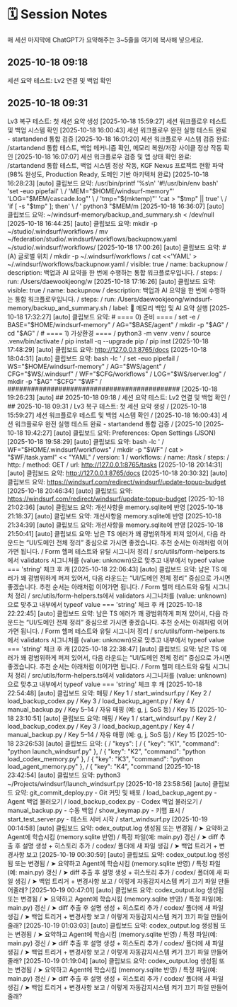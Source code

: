 # 🗓 Session Notes
매 세션 마지막에 ChatGPT가 요약해주는 3~5줄을 여기에 복사해 넣으세요.



## 2025-10-18 09:18
세션 요약 테스트: Lv2 연결 및 백업 확인


## 2025-10-18 09:31
Lv3 복구 테스트: 첫 세션 요약 생성
[2025-10-18 15:59:27] 세션 워크플로우 테스트 및 백업 시스템 확인
[2025-10-18 16:00:43] 세션 워크플로우 완전 실행 테스트 완료 - startandend 통합 검증
[2025-10-18 16:01:20] 세션 워크플로우 시스템 검증 완료: /startandend 통합 테스트, 백업 메커니즘 확인, 메모리 복원/저장 사이클 정상 작동 확인
[2025-10-18 16:07:07] 세션 워크플로우 검증 및 앱 상태 확인 완료: /startandend 통합 테스트, 백업 시스템 정상 작동, KGF Nexus 프로젝트 현황 파악 (98% 완성도, Production Ready, 도메인 기반 아키텍처 완료)
[2025-10-18 16:28:23] [auto] 클립보드 요약: /usr/bin/printf '%s\n' '#!/usr/bin/env bash' 'set -euo pipefail' \ / 'MEM="$HOME/windsurf-memory"' 'LOG="$MEM/cascade.log"' \ / 'tmp="$(mktemp)"' 'cat > "$tmp" || true' \ / 'if [ -s "$tmp" ]; then' \ / '  python3 "$MEM/m
[2025-10-18 16:36:07] [auto] 클립보드 요약: ~/windsurf-memory/backup_and_summary.sh < /dev/null
[2025-10-18 16:44:25] [auto] 클립보드 요약: mkdir -p ~/studio/.windsurf/workflows / mv ~/federation/studio/.windsurf/workflows/backupnow.yaml ~/studio/.windsurf/workflows/
[2025-10-18 17:00:26] [auto] 클립보드 요약: # (A) 글로벌 위치 / mkdir -p ~/.windsurf/workflows / cat <<'YAML' > ~/.windsurf/workflows/backupnow.yaml / visible: true / name: backupnow / description: 백업과 AI 요약을 한 번에 수행하는 통합 워크플로우입니다. / steps: / run: /Users/daewookjeong/w
[2025-10-18 17:16:26] [auto] 클립보드 요약: visible: true / name: backupnow / description: 백업과 AI 요약을 한 번에 수행하는 통합 워크플로우입니다. / steps: / run: /Users/daewookjeong/windsurf-memory/backup_and_summary.sh / label: 🧠 메모리 백업 및 AI 요약 실행
[2025-10-18 17:32:27] [auto] 클립보드 요약: # ==== 0) 준비 ==== / set -e / BASE="$HOME/windsurf-memory" / AG="$BASE/agent" / mkdir -p "$AG" / cd "$AG" / # ==== 1) 가상환경 ==== / python3 -m venv .venv / source .venv/bin/activate / pip install -q --upgrade pip / pip inst
[2025-10-18 17:48:29] [auto] 클립보드 요약: http://127.0.0.1:8765/docs
[2025-10-18 18:04:31] [auto] 클립보드 요약: bash -lc ' / set -euo pipefail / WS="$HOME/windsurf-memory" / AG="$WS/agent" / CFG="$WS/.windsurf" / WF="$CFG/workflows" / LOG="$WS/server.log" / mkdir -p "$AG" "$CFG" "$WF" / ############################################
[2025-10-18 19:26:23] [auto] ## 2025-10-18 09:18 / 세션 요약 테스트: Lv2 연결 및 백업 확인 / ## 2025-10-18 09:31 / Lv3 복구 테스트: 첫 세션 요약 생성 / [2025-10-18 15:59:27] 세션 워크플로우 테스트 및 백업 시스템 확인 / [2025-10-18 16:00:43] 세션 워크플로우 완전 실행 테스트 완료 - startandend 통합 검증 / [2025-10
[2025-10-18 19:42:27] [auto] 클립보드 요약: Preferences: Open Settings (JSON)
[2025-10-18 19:58:29] [auto] 클립보드 요약: bash -lc ' / WF="$HOME/.windsurf/workflows" / mkdir -p "$WF" / cat > "$WF/task.yaml" << "YAML" / version: 1 / workflows: / name: /task / steps: / http: / method: GET / url: http://127.0.0.1:8765/tasks
[2025-10-18 20:14:31] [auto] 클립보드 요약: http://127.0.0.1:8765/docs
[2025-10-18 20:30:32] [auto] 클립보드 요약: https://windsurf.com/redirect/windsurf/update-topup-budget
[2025-10-18 20:46:34] [auto] 클립보드 요약: https://windsurf.com/redirect/windsurf/update-topup-budget
[2025-10-18 21:02:36] [auto] 클립보드 요약: 개선사항을 memory.sqlite에 반영
[2025-10-18 21:18:37] [auto] 클립보드 요약: 개선사항을 memory.sqlite에 반영
[2025-10-18 21:34:39] [auto] 클립보드 요약: 개선사항을 memory.sqlite에 반영
[2025-10-18 21:50:41] [auto] 클립보드 요약: 남은 TS 에러가 꽤 광범위하게 퍼져 있어서, 다음 라운드는 “UI/도메인 전체 정리” 중심으로 가시면 좋겠습니다. 추천 순서는 아래처럼 이어가면 됩니다. / Form 헬퍼 테스트와 유틸 시그니처 정리 / src/utils/form-helpers.ts에서 validators 시그니처를 (value: unknown)으로 맞추고 내부에서 typeof value === 'string' 체크 후 캐
[2025-10-18 22:06:43] [auto] 클립보드 요약: 남은 TS 에러가 꽤 광범위하게 퍼져 있어서, 다음 라운드는 “UI/도메인 전체 정리” 중심으로 가시면 좋겠습니다. 추천 순서는 아래처럼 이어가면 됩니다. / Form 헬퍼 테스트와 유틸 시그니처 정리 / src/utils/form-helpers.ts에서 validators 시그니처를 (value: unknown)으로 맞추고 내부에서 typeof value === 'string' 체크 후 캐
[2025-10-18 22:22:45] [auto] 클립보드 요약: 남은 TS 에러가 꽤 광범위하게 퍼져 있어서, 다음 라운드는 “UI/도메인 전체 정리” 중심으로 가시면 좋겠습니다. 추천 순서는 아래처럼 이어가면 됩니다. / Form 헬퍼 테스트와 유틸 시그니처 정리 / src/utils/form-helpers.ts에서 validators 시그니처를 (value: unknown)으로 맞추고 내부에서 typeof value === 'string' 체크 후 캐
[2025-10-18 22:38:47] [auto] 클립보드 요약: 남은 TS 에러가 꽤 광범위하게 퍼져 있어서, 다음 라운드는 “UI/도메인 전체 정리” 중심으로 가시면 좋겠습니다. 추천 순서는 아래처럼 이어가면 됩니다. / Form 헬퍼 테스트와 유틸 시그니처 정리 / src/utils/form-helpers.ts에서 validators 시그니처를 (value: unknown)으로 맞추고 내부에서 typeof value === 'string' 체크 후 캐
[2025-10-18 22:54:48] [auto] 클립보드 요약: 매핑 / Key 1 / start_windsurf.py / Key 2 / load_backup_codex.py / Key 3 / load_backup_agent.py / Key 4 / manual_backup.py / Key 5–14 / 자유 매핑 (예: g, j, SoS 등) / Key 15
[2025-10-18 23:10:51] [auto] 클립보드 요약: 매핑 / Key 1 / start_windsurf.py / Key 2 / load_backup_codex.py / Key 3 / load_backup_agent.py / Key 4 / manual_backup.py / Key 5–14 / 자유 매핑 (예: g, j, SoS 등) / Key 15
[2025-10-18 23:26:53] [auto] 클립보드 요약: { / "keys": [ / { "key": "K1", "command": "python launch_windsurf.py" }, / { "key": "K2", "command": "python load_codex_memory.py" }, / { "key": "K3", "command": "python load_agent_memory.py" }, / { "key": "K4", "command
[2025-10-18 23:42:54] [auto] 클립보드 요약: python3 ~/Projects/windsurf/launch_windsurf.py
[2025-10-18 23:58:56] [auto] 클립보드 요약: git_commit_deploy.py - Git 커밋 및 배포 / load_backup_agent.py - Agent 백업 불러오기 / load_backup_codex.py - Codex 백업 불러오기 / manual_backup.py - 수동 백업 / show_keymap.py - 키맵 표시 / start_test_server.py - 테스트 서버 시작 / start_windsurf.py 
[2025-10-19 00:14:58] [auto] 클립보드 요약: odex_output.log 생성됨 또는 변경됨 / ➤ 요약하고 Agent에 학습시킴 (memory.sqlite 반영) / 특정 파일(예: main.py) 갱신 / ➤ diff 추출 후 설명 생성 + 히스토리 추가 / codex/ 폴더에 새 파일 생김 / ➤ 백업 트리거 + 변경사항 보고
[2025-10-19 00:30:59] [auto] 클립보드 요약: codex_output.log 생성됨 또는 변경됨 / ➤ 요약하고 Agent에 학습시킴 (memory.sqlite 반영) / 특정 파일(예: main.py) 갱신 / ➤ diff 추출 후 설명 생성 + 히스토리 추가 / codex/ 폴더에 새 파일 생김 / ➤ 백업 트리거 + 변경사항 보고 / 이렇게 자동감지시스템 켜기 끄기 파일 만들어줄래?
[2025-10-19 00:47:01] [auto] 클립보드 요약: codex_output.log 생성됨 또는 변경됨 / ➤ 요약하고 Agent에 학습시킴 (memory.sqlite 반영) / 특정 파일(예: main.py) 갱신 / ➤ diff 추출 후 설명 생성 + 히스토리 추가 / codex/ 폴더에 새 파일 생김 / ➤ 백업 트리거 + 변경사항 보고 / 이렇게 자동감지시스템 켜기 끄기 파일 만들어줄래?
[2025-10-19 01:03:03] [auto] 클립보드 요약: codex_output.log 생성됨 또는 변경됨 / ➤ 요약하고 Agent에 학습시킴 (memory.sqlite 반영) / 특정 파일(예: main.py) 갱신 / ➤ diff 추출 후 설명 생성 + 히스토리 추가 / codex/ 폴더에 새 파일 생김 / ➤ 백업 트리거 + 변경사항 보고 / 이렇게 자동감지시스템 켜기 끄기 파일 만들어줄래?
[2025-10-19 01:19:04] [auto] 클립보드 요약: codex_output.log 생성됨 또는 변경됨 / ➤ 요약하고 Agent에 학습시킴 (memory.sqlite 반영) / 특정 파일(예: main.py) 갱신 / ➤ diff 추출 후 설명 생성 + 히스토리 추가 / codex/ 폴더에 새 파일 생김 / ➤ 백업 트리거 + 변경사항 보고 / 이렇게 자동감지시스템 켜기 끄기 파일 만들어줄래?
